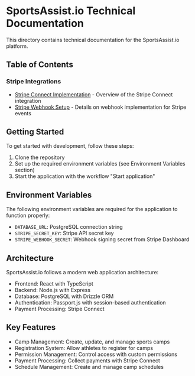 # SportsAssist.io Technical Documentation

This directory contains technical documentation for the SportsAssist.io platform.

## Table of Contents

### Stripe Integrations
- [Stripe Connect Implementation](./stripe-connect-implementation.md) - Overview of the Stripe Connect integration
- [Stripe Webhook Setup](./stripe-webhook-setup.md) - Details on webhook implementation for Stripe events

## Getting Started

To get started with development, follow these steps:

1. Clone the repository
2. Set up the required environment variables (see Environment Variables section)
3. Start the application with the workflow "Start application"

## Environment Variables

The following environment variables are required for the application to function properly:

- `DATABASE_URL`: PostgreSQL connection string
- `STRIPE_SECRET_KEY`: Stripe API secret key
- `STRIPE_WEBHOOK_SECRET`: Webhook signing secret from Stripe Dashboard

## Architecture

SportsAssist.io follows a modern web application architecture:

- Frontend: React with TypeScript
- Backend: Node.js with Express
- Database: PostgreSQL with Drizzle ORM
- Authentication: Passport.js with session-based authentication
- Payment Processing: Stripe Connect

## Key Features

- Camp Management: Create, update, and manage sports camps
- Registration System: Allow athletes to register for camps
- Permission Management: Control access with custom permissions
- Payment Processing: Collect payments with Stripe Connect
- Schedule Management: Create and manage camp schedules
